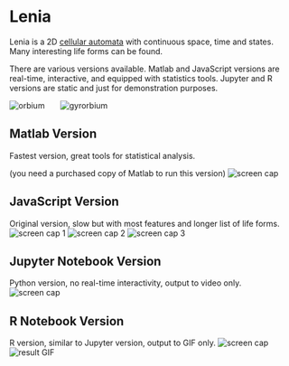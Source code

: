 # Lenia
Lenia is a 2D [cellular automata](https://en.wikipedia.org/wiki/Cellular_automaton) with continuous space, time and states. Many interesting life forms can be found.

There are various versions available. Matlab and JavaScript versions are real-time, interactive, and equipped with statistics tools. Jupyter and R versions are static and just for demonstration purposes.

![orbium](https://github.com/Chakazul/Lenia/blob/master/Screencap/orbium-ezgif.gif)&nbsp;&nbsp;&nbsp;&nbsp;&nbsp;&nbsp;
![gyrorbium](https://github.com/Chakazul/Lenia/blob/master/Screencap/gyrorbium-ezgif.gif)

## Matlab Version
Fastest version, great tools for statistical analysis.

(you need a purchased copy of Matlab to run this version)
![screen cap](https://github.com/Chakazul/Lenia/blob/master/Screencap/Matlab.png)

## JavaScript Version
Original version, slow but with most features and longer list of life forms.
![screen cap 1](https://github.com/Chakazul/Lenia/blob/master/Screencap/JavaScript.png)
![screen cap 2](https://github.com/Chakazul/Lenia/blob/master/Screencap/JavaScript2.png)
![screen cap 3](https://github.com/Chakazul/Lenia/blob/master/Screencap/JavaScript3.png)

## Jupyter Notebook Version
Python version, no real-time interactivity, output to video only.
![screen cap](https://github.com/Chakazul/Lenia/blob/master/Screencap/Jupyter.png)

## R Notebook Version
R version, similar to Jupyter version, output to GIF only.
![screen cap](https://github.com/Chakazul/Lenia/blob/master/Screencap/R.png)
![result GIF](https://github.com/Chakazul/Lenia/blob/master/R/orbium.gif)
